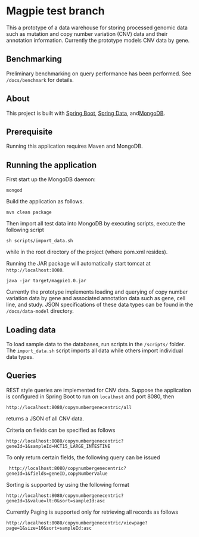 # Magpie test branch
This a prototype of a data warehouse for storing processed genomic data such as mutation and copy number variation (CNV) data and their annotation information. Currently the prototype models CNV data by gene.

## Benchmarking
Preliminary benchmarking on query performance has been performed. See `/docs/benchmark` for details.

## About
This project is built with [Spring Boot][spring boot], [Spring Data][spring data mongo], and[MongoDB][mongo].

## Prerequisite
Running this application requires Maven and MongoDB. 

## Running the application

First start up the MongoDB daemon:

    mongod

Build the application as follows.

    mvn clean package
    
Then import all test data into MongoDB by executing scripts, execute the following script

    sh scripts/import_data.sh
    
while in the root directory of the project (where pom.xml resides).
    
Running the JAR package will automatically start tomcat at `http://localhost:8080`.

    java -jar target/magpie1.0.jar
    
Currently the prototype implements loading and querying of copy number variation data by gene and associated annotation data such as gene, cell line, and study. JSON specifications of these data types can be found in the `/docs/data-model` directory.

## Loading data
To load sample data to the databases, run scripts in the `/scripts/` folder. The `import_data.sh` script imports all data while others import individual data types.

## Queries
REST style queries are implemented for CNV data. Suppose the application is configured in Spring Boot to run on `localhost` and port 8080, then

    http://localhost:8080/copynumbergenecentric/all
    
returns a JSON of all CNV data. 

Criteria on fields can be specified as follows

    http://localhost:8080/copynumbergenecentric?geneId=1&sampleId=HCT15_LARGE_INTESTINE
    
To only return certain fields, the following query can be issued

     http://localhost:8080/copynumbergenecentric?geneId=1&fields=geneID,copyNumberValue
    
Sorting is supported by using the following format

    http://localhost:8080/copynumbergenecentric?geneId=1&value=lt:0&sort=sampleId:asc
    
Currently Paging is supported only for retrieving all records as follows

    http://localhost:8080/copynumbergenecentric/viewpage?page=1&size=10&sort=sampleId:asc

    
[spring boot]: http://projects.spring.io/spring-boot/
[spring data mongo]: http://projects.spring.io/spring-data-mongodb/
[mongo]: https://www.mongodb.org/